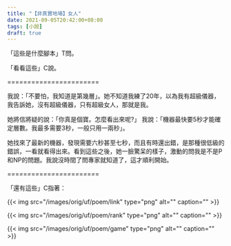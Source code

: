 ```yaml
---
title: "【非真實地場】女人"
date: 2021-09-05T20:42:00+08:00
tags: [小說]
draft: true
---
```


「這些是什麼腳本」T問。

「看看這些」C說。

=*=*=*=*=*=*=*=*=*=*=*=*=*=*=*=*=*=*=*=*=*=*=

我說：「不要怕，我知道是第幾層」。她不知道我練了20年，以為我有超級儀器，我告訴她，沒有超級儀器，只有超級女人，那就是我。  

她將信將疑的說：「你真是個寶。怎麼看出來呢?」 我說：「機器最快要5秒才能確定層數。我最多需要3秒，一般只用一兩秒」。  

她找來了最新的機器，發現需要六秒甚至七秒，而且有時還出錯，是那種很低級的錯誤，一看就看得出來。看到這些之後，她一臉驚呆的樣子，激動的問我是不是P和NP的問題。我說沒時間了問專家就知道了，這才順利開始。

=*=*=*=*=*=*=*=*=*=*=*=*=*=*=*=*=*=*=*=*=*=*=

「還有這些」C指著：

{{< img src="/images/orig/uf/poem/link" type="png" alt="" caption="" >}}

{{< img src="/images/orig/uf/poem/rank" type="png" alt="" caption="" >}}

{{< img src="/images/orig/uf/poem/game" type="png" alt="" caption="" >}}